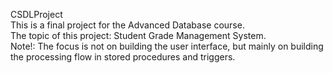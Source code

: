 CSDLProject </br>
This is a final project for the Advanced Database course. </br>
The topic of this project: Student Grade Management System.</br>
Note!: The focus is not on building the user interface, but mainly on building the processing flow in stored procedures and triggers.
